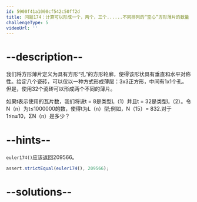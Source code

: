 ```yaml
---
id: 5900f41a1000cf542c50ff2d
title: 问题174：计算可以形成一个，两个，三个......不同排列的“空心”方形薄片的数量
challengeType: 5
videoUrl: ''
---
```


# --description--

我们将方形薄片定义为具有方形“孔”的方形轮廓，使得该形状具有垂直和水平对称性。给定八个瓷砖，可以仅以一种方式形成薄层：3x3正方形，中间有1x1个孔。但是，使用32个瓷砖可以形成两个不同的薄片。

如果t表示使用的瓦片数，我们将说t = 8是类型L（1）并且t = 32是类型L（2）。令N（n）为t≤1000000的数，使得t为L（n）型;例如，N（15）= 832.对于1≤n≤10，ΣN（n）是多少？

# --hints--

`euler174()`应该返回209566。

```js
assert.strictEqual(euler174(), 209566);
```

# --solutions--

